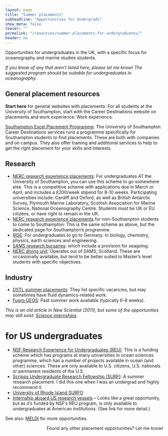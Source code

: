 ```yaml
---
layout: page
title: "Summer placements"
subheadline: "Opportunities for Undergrads"
show_meta: false
teaser: ""
permalink: "/resources/summer-placements-for-undergraduates/"
header: no
---
```

<!--...and learn at the same time.-->


Opportunities for undergraduates in the UK, with a specific focus for oceanography and marine studies students.

_If you know of any that aren’t listed here, please let me know! The suggested program should be suitable for undergraduates in oceanography._

## General placement resources
**Start here** for general websites with placements: For all students at the University of Southampton, start with the Career Destinations website on placements and work experience: Work experience.

[Southampton Excel Placement Programme][1]: The University of Southampton Career Destinations services runs a programme specifically for Southampton students to find placements. These are both with companies and on campus. They also offer training and additional services to help to get the right placement for your skills and interests.

## Research
- [NERC research experience placements][2]: For undergraduates AT the University of Southampton, you can use this scheme to go somewhere else. This is a competitive scheme with applications due in March or April, and includes a £200/week stipend for 8-10 weeks. Participating universities include: Cardiff and Oxford, as well as British Antarctic Survey, Plymouth Marine Laboratory, Scottish Association for Marine Science, National Oceanography Centre. Students must be UK or EU citizens, or have right to remain in the UK.
- [NERC research experience placements][3] for non-Southampton students to come to Southampton: This is the same scheme as above, but the dedicated page for Southampton’s programme.
- [RISE][4]: For undergraduates to go to Germany. In biology, chemistry, physics, earth sciences and engineering.
- [SAMS research bursaries][5]: which include a provision for seagoing.
- [NERC diving unit][6]: Operates out of SAMS, Scotland. These are occasionally available, but tend to be better suited to Master’s level students with specific objectives.

## Industry
- [DSTL summer placements][7]: They list specific vacancies, but may sometimes have fluid dynamics-related work.
- [Fugro GEOS][8]: Paid summer work available (typically 6-8 weeks).

_This is an old article in New Scientist (2011), but some of the opportunities may still exist: [Science internships][9]._

# for US undergraduates
- [NSF Research Experience for Undergraduates (REU)][10]: This is a funding scheme which has programs at many universities in ocean sciences. programme, which has a number of projects available in ocean (and other) sciences. These are only available to U.S. citizens, U.S. nationals or permanent residents of the U.S.
- [Scripps Undergraduate Research Fellowship (SURF)][11]: A summer research placement. I did this one when I was an undergrad and highly recommend it.
- [University of Rhode Island SURFO][12]
- [Internship aboard US research vessels][13] – Looks like a great opportunity, but as it’s funded by NSF’s REU program, is only available to undergraduates at American institutions. (See link for more detail.)

See also: [MELDI][14] for more opportunities.

<p align="right">Found any other placement opportunities? Let me know!</p>

[1]: http://www.southampton.ac.uk/careers/placements/
[2]: http://www.nerc.ac.uk/funding/available/postgrad/advanced/experience/
[3]: http://www.southampton.ac.uk/oes/news/2013/04/undergraduate_research_experience_placements_summer_2013.page
[4]: https://www.daad.de/rise/en/
[5]: http://www.sams.ac.uk/learned_society/bursaries
[6]: http://www.nfsd.org.uk/
[7]: https://www.dstl.gov.uk/summervacationplacements
[8]: http://www.geos.com/about-us/careers/undergraduate-placement+scholarships/
[9]: http://www.newscientist.com/blogs/bigwideworld/2011/10/list-of-science-internships.html
[10]: http://www.nsf.gov/crssprgm/reu/list_result.cfm?unitid=5053
[11]: https://scripps.ucsd.edu/undergrad/surf
[12]: http://surfo.gso.uri.edu/~surfo/description.html
[13]: http://www.marinetech.org/prospective-students/
[14]: http://meldi.snre.umich.edu/taxonomy/term/96
